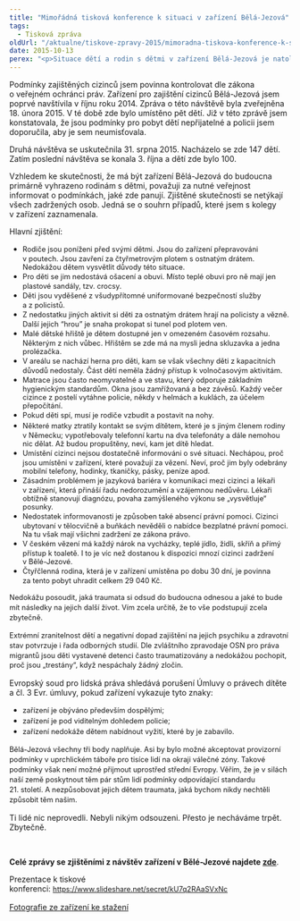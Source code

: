 ```yaml
---
title: "Mimořádná tisková konference k situaci v zařízení Bělá-Jezová"
tags:
  - Tisková zpráva
oldUrl: "/aktualne/tiskove-zpravy-2015/mimoradna-tiskova-konference-k-situaci-v-zarizeni-bela-jezova"
date: 2015-10-13
perex: "<p>Situace dětí a rodin s dětmi v zařízení Bělá-Jezová je natolik vážná, že dochází k porušování Evropské úmluvy o lidských právech a Úmluvy o právech dítěte. Děti zde žijí v objektivně horších podmínkách, než mají čeští vězni. Mluvíme o bývalém vojenském zařízení, ve kterém v mnoha ohledech panují horší podmínky než v českých věznicích. Ve věznicích jsou umístěni lidé, kteří spáchali zločin a byli za to pravomocně odsouzeni. V Bělé jsou umístění lidé, které nikdo neodsoudil a žádný trest jim nebyl uložen. Že tímto zařízením prošly stovky dětí odporuje naší představě o České republice coby civilizované zemi. </p>"
---
```


<!-- imported from the old website -->

<p>Podmínky zajištěných cizinců jsem povinna kontrolovat dle zákona o veřejném ochránci práv. Zařízení pro zajištění cizinců Bělá-Jezová jsem poprvé navštívila v říjnu roku 2014. Zpráva o této návštěvě byla zveřejněna 18. února 2015. V té době zde bylo umístěno pět dětí. Již v této zprávě jsem konstatovala, že jsou podmínky pro pobyt dětí nepřijatelné a policii jsem doporučila, aby je sem neumisťovala.</p> <p>Druhá návštěva se uskutečnila 31. srpna 2015. Nacházelo se zde 147 dětí. Zatím poslední návštěva se konala 3. října a dětí zde bylo 100.</p> <p>Vzhledem ke skutečnosti, že má být zařízení Bělá-Jezová do budoucna primárně vyhrazeno rodinám s dětmi, považuji za nutné veřejnost informovat o podmínkách, jaké zde panují. Zjištěné skutečnosti se netýkají všech zadržených osob. Jedná se o souhrn případů, které jsem s kolegy v zařízení zaznamenala.</p> <p>Hlavní zjištění:</p><ul><li><span style="line-height: 17.92px; font-size: 12.8px;">Rodiče jsou poníženi před svými dětmi. Jsou do zařízení přepravováni v poutech. Jsou zavření za čtyřmetrovým plotem s ostnatým drátem. Nedokážou dětem vysvětlit důvody této situace.</span></li><li><span style="line-height: 17.92px; font-size: 12.8px;">Pro děti se jim nedostává ošacení a obuvi. Místo teplé obuvi pro ně mají jen plastové sandály, tzv. crocsy.</span></li><li><span style="line-height: 17.92px; font-size: 12.8px;">Děti jsou vyděšené z všudypřítomné uniformované bezpečností služby a z policistů.</span></li><li><span style="line-height: 17.92px; font-size: 12.8px;">Z nedostatku jiných aktivit si děti za ostnatým drátem hrají na policisty a vězně. Další jejich “hrou” je snaha prokopat si tunel pod plotem ven.</span></li><li><span style="line-height: 17.92px; font-size: 12.8px;">Malé dětské hřiště je dětem dostupné jen v omezeném časovém rozsahu. Některým z nich vůbec. Hřištěm se zde má na mysli jedna skluzavka a jedna prolézačka.</span></li><li><span style="line-height: 17.92px; font-size: 12.8px;">V areálu se nachází herna pro děti, kam se však všechny děti z kapacitních důvodů nedostaly. Část dětí neměla žádný přístup k volnočasovým aktivitám.</span></li><li><span style="line-height: 17.92px; font-size: 12.8px;">Matrace jsou často neomyvatelné a ve stavu, který odporuje základním hygienickým standardům. Okna jsou zamřížovaná a bez závěsů. Každý večer cizince z postelí vytáhne policie, někdy v helmách a kuklách, za účelem přepočítání.</span></li><li><span style="line-height: 17.92px; font-size: 12.8px;">Pokud děti spí, musí je rodiče vzbudit a postavit na nohy.</span></li><li><span style="line-height: 17.92px; font-size: 12.8px;">Některé matky ztratily kontakt se svým dítětem, které je s jiným členem rodiny v Německu; vypotřebovaly telefonní kartu na dva telefonáty a dále nemohou nic dělat. Až budou propuštěny, neví, kam jet dítě hledat.  </span></li><li><span style="line-height: 17.92px; font-size: 12.8px;">Umístění cizinci nejsou dostatečně informováni o své situaci. Nechápou, proč jsou umístěni v zařízení, které považují za vězení. Neví, proč jim byly odebrány mobilní telefony, hodinky, tkaničky, pásky, peníze apod.</span></li><li><span style="line-height: 17.92px; font-size: 12.8px;">Zásadním problémem je jazyková bariéra v komunikaci mezi cizinci a lékaři v zařízení, která přináší řadu nedorozumění a vzájemnou nedůvěru. Lékaři obtížně stanovují diagnózu, povaha zamýšleného výkonu se „vysvětluje“ posunky.</span></li><li><span style="line-height: 17.92px; font-size: 12.8px;">Nedostatek informovanosti je způsoben také absencí právní pomoci. Cizinci ubytovaní v tělocvičně a buňkách nevěděli o nabídce bezplatné právní pomoci. Na tu však mají všichni zadržení ze zákona právo.</span></li><li><span style="line-height: 17.92px; font-size: 12.8px;">V českém vězení má každý nárok na vycházky, teplé jídlo, židli, skříň a přímý přístup k toaletě. I to je víc než dostanou k dispozici mnozí cizinci zadržení v Bělé-Jezové.</span></li><li><span style="line-height: 17.92px; font-size: 12.8px;">Čtyřčlenná rodina, která je v zařízení umístěna po dobu 30 dní, je povinna za tento pobyt uhradit celkem 29 040 Kč.</span></li></ul><p><span style="line-height: 17.92px; font-size: 12.8px; background-color: initial;">Nedokážu po</span><span style="line-height: 17.92px; font-size: 12.8px; background-color: initial;">soudit, jaká traumata si odsud do budoucna odnesou a jaké to bude mít následky na jejich další život. Vím zcela určitě, že to vše podstupují zcela zbytečně.</span></p><p><span style="line-height: 17.92px; font-size: 12.8px;">Extrémní zranitelnost dětí a negativní dopad zajištění na jejich psychiku a zdravotní stav potvrzuje i řada odborných studií. Dle zvláštního zpravodaje OSN pro práva migrantů jsou děti vystavené detenci často traumatizovány a nedokážou pochopit, proč jsou „trestány“, když nespáchaly žádný zločin.</span><span style="line-height: 17.92px; font-size: 12.8px; background-color: initial;"></span></p> <p>Evropský soud pro lidská práva shledává porušení Úmluvy o právech dítěte a čl. 3 Evr. úmluvy, pokud zařízení vykazuje tyto znaky:</p> <ul><li><span style="line-height: 17.92px; font-size: 12.8px;">zařízení je obýváno především dospělými;</span></li><li><span style="line-height: 17.92px; font-size: 12.8px;">zařízení je pod viditelným dohledem policie;</span></li><li><span style="line-height: 17.92px; font-size: 12.8px;">zařízení nedokáže dětem nabídnout vyžití, které by je zabavilo.  </span></li></ul><span style="font-size: 12.8px; line-height: 17.92px; background-color: initial;">Bělá-Jezová všechny tři body naplňuje. Asi by bylo možné akceptovat provizorní podmínky v uprchlickém táboře pro tisíce lidí na okraji válečné zóny. Takové podmínky však není možné přijmout uprostřed střední Evropy. Věřím, že je v silách naší země poskytnout těm pár stům lidí podmínky odpovídající standardu 21. století. A nezpůsobovat jejich dětem traumata, jaká bychom nikdy nechtěli způsobit těm našim.</span><br /> <p>Ti lidé nic neprovedli. Nebyli nikým odsouzeni. Přesto je necháváme trpět. Zbytečně.</p><p> </p><p><b>Celé zprávy se zjištěními z návštěv zařízení v Bělé-Jezové najdete <a href="https://www.ochrance.cz/ochrana-osob-omezenych-na-svobode/zarizeni/zarizeni-pro-cizince/">zde</a></b>.</p> <p>Prezentace k tiskové konferenci: <a href="https://www.slideshare.net/secret/kU7q2RAaSVxNc" style="line-height: 17.92px; font-size: 12.8px;">https://www.slideshare.net/secret/kU7q2RAaSVxNc</a></p><p><a href="https://goo.gl/photos/rb62TT7nxZbXFrF98" target="_blank">Fotografie ze zařízení ke stažení</a></p>
